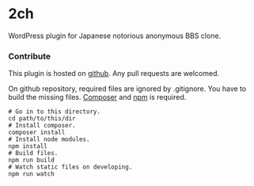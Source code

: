 2ch
======================

WordPress plugin for Japanese notorious anonymous BBS clone.


### Contribute

This plugin is hosted on [github](https://github.com/hametuha/2ch). 
Any pull requests are welcomed.

On github repository, required files are ignored by .gitignore. 
You have to build the missing files. [Composer](https://getcomposer.org/) and [npm](https://www.npmjs.com/) is required.

```
# Go in to this directory.
cd path/to/this/dir
# Install composer.
composer install
# Install node modules.
npm install
# Build files.
npm run build
# Watch static files on developing.
npm run watch
```
